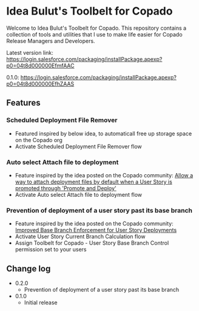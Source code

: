 # Idea Bulut's Toolbelt for Copado

Welcome to Idea Bulut's Toolbelt for Copado. This repository contains a collection of tools and utilities that I use to make  life easier for Copado Release Managers and Developers.

Latest version link: https://login.salesforce.com/packaging/installPackage.apexp?p0=04t8d000000EfmfAAC

0.1.0: https://login.salesforce.com/packaging/installPackage.apexp?p0=04t8d000000EfhZAAS

## Features
 
### Scheduled Deployment File Remover
 - Featured inspired by below idea, to automaticall free up storage space on the Copado org
 - Activate Scheduled Deployment File Remover flow

### Auto select Attach file to deployment
 - Feature inspired by the idea posted on the Copado community: [Allow a way to attach deployment files by default when a User Story is promoted through 'Promote and Deploy'](https://success.copado.com/s/idea-list#0875p000000D7tSAAS)
 - Activate Auto select Attach file to deployment flow

### Prevention of deployment of a user story past its base branch
 - Feature inspired by the idea posted on the Copado community: [Improved Base Branch Enforcement for User Story Deployments](https://success.copado.com/s/idea-list#0875p000000D7tNAAS)
 - Activate User Story Current Branch Calculation flow
 - Assign Toolbelt for Copado - User Story Base Branch Control permission set to your users

## Change log
- 0.2.0
  - Prevention of deployment of a user story past its base branch
- 0.1.0
  - Initial release
